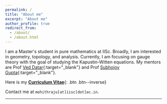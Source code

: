 ```yaml
---
permalink: /
title: "About me"
excerpt: "About me"
author_profile: true
redirect_from: 
  - /about/
  - /about.html
---
```


I am a Master's student in pure mathematics at IISc. Broadly, I am interested in geometry, topology, and analysis. Currently, I am focusing on gauge theory with the goal of studying the Kapustin-Witten equations. My mentors are Prof [Ved Datar](https://math.iisc.ac.in/~vvdatar/){:target="_blank"} and Prof [Subhojoy Gupta](https://sites.google.com/view/subhojoy/home){:target="_blank"}.

Here is my [__Curriculum Vitae__](\files\CV_Mohith_Raju_Nagaraju.pdf){: .btn .btn--inverse}

Contact me at `mohithraju[at]iisc[dot]ac.in`.


----------------------------------------------------------------------------------------------------
